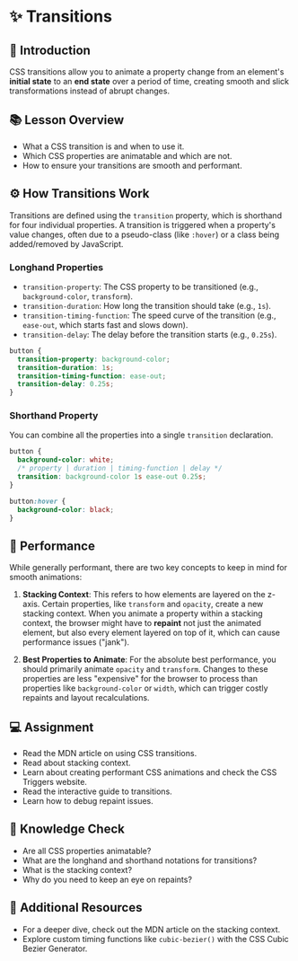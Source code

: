 # ✨ Transitions

## 📝 Introduction

CSS transitions allow you to animate a property change from an element's **initial state** to an **end state** over a period of time, creating smooth and slick transformations instead of abrupt changes.

## 📚 Lesson Overview

  * What a CSS transition is and when to use it.
  * Which CSS properties are animatable and which are not.
  * How to ensure your transitions are smooth and performant.

## ⚙️ How Transitions Work

Transitions are defined using the `transition` property, which is shorthand for four individual properties. A transition is triggered when a property's value changes, often due to a pseudo-class (like `:hover`) or a class being added/removed by JavaScript.

### Longhand Properties

  * `transition-property`: The CSS property to be transitioned (e.g., `background-color`, `transform`).
  * `transition-duration`: How long the transition should take (e.g., `1s`).
  * `transition-timing-function`: The speed curve of the transition (e.g., `ease-out`, which starts fast and slows down).
  * `transition-delay`: The delay before the transition starts (e.g., `0.25s`).

<!-- end list -->

```css
button {
  transition-property: background-color;
  transition-duration: 1s;
  transition-timing-function: ease-out;
  transition-delay: 0.25s;
}
```

### Shorthand Property

You can combine all the properties into a single `transition` declaration.

```css
button {
  background-color: white;
  /* property | duration | timing-function | delay */
  transition: background-color 1s ease-out 0.25s;
}

button:hover {
  background-color: black;
}
```

## 🚀 Performance

While generally performant, there are two key concepts to keep in mind for smooth animations:

1.  **Stacking Context**: This refers to how elements are layered on the z-axis. Certain properties, like `transform` and `opacity`, create a new stacking context. When you animate a property within a stacking context, the browser might have to **repaint** not just the animated element, but also every element layered on top of it, which can cause performance issues ("jank").

2.  **Best Properties to Animate**: For the absolute best performance, you should primarily animate `opacity` and `transform`. Changes to these properties are less "expensive" for the browser to process than properties like `background-color` or `width`, which can trigger costly repaints and layout recalculations.

## 💻 Assignment

  * Read the MDN article on using CSS transitions.
  * Read about stacking context.
  * Learn about creating performant CSS animations and check the CSS Triggers website.
  * Read the interactive guide to transitions.
  * Learn how to debug repaint issues.

## 🧠 Knowledge Check

  * Are all CSS properties animatable?
  * What are the longhand and shorthand notations for transitions?
  * What is the stacking context?
  * Why do you need to keep an eye on repaints?

## 🔗 Additional Resources

  * For a deeper dive, check out the MDN article on the stacking context.
  * Explore custom timing functions like `cubic-bezier()` with the CSS Cubic Bezier Generator.